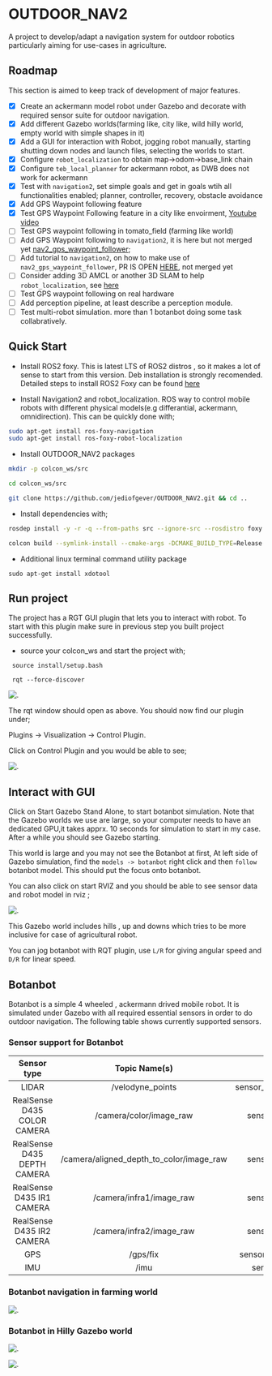 # OUTDOOR_NAV2
A project to develop/adapt a navigation system for outdoor robotics particularly aiming for use-cases in agriculture. 

## Roadmap
This section is aimed to keep track of development of major features.

- [x] Create an ackermann model robot under Gazebo and decorate with required sensor suite for outdoor navigation. 
- [x] Add different Gazebo worlds(farming like, city like, wild hilly world, empty world with simple shapes in it)  
- [x] Add a GUI for interaction with Robot, jogging robot manually, starting shutting down nodes  and launch files, selecting the worlds to start.
- [x] Configure `robot_localization` to obtain map->odom->base_link chain
- [x] Configure `teb_local_planner` for ackermann robot, as DWB does not work for ackermann
- [x] Test with `navigation2`, set simple goals and get in goals wtih all functionalities enabled; planner, controller, recovery, obstacle avoidance
- [x] Add GPS Waypoint following feature
- [x] Test GPS Waypoint Following feature in a city like envoirment, [Youtube video](https://www.youtube.com/watch?v=DQGfRRn1DBQ&t=13s) 
- [ ] Test GPS waypoint following in tomato_field (farming like world)
- [ ] Add GPS Waypoint following to `navigation2`, it is here but not merged yet [nav2_gps_waypoint_follower](https://github.com/ros-planning/navigation2/pull/2111); 
- [ ] Add tutorial to `navigation2`, on how to make use of `nav2_gps_waypoint_follower`, PR IS OPEN [HERE](https://github.com/ros-planning/navigation2_tutorials/pull/16), not merged yet
- [ ] Consider adding 3D AMCL or another 3D SLAM to help `robot_localization`, see [here](https://answers.ros.org/question/218137/using-robot_localization-with-amcl/)  
- [ ] Test GPS waypoint following on real hardware
- [ ] Add perception pipeline, at least describe a perception module. 
- [ ] Test multi-robot simulation. more than 1 botanbot doing some task collabratively.
## Quick Start

* Install ROS2 foxy. 
This is latest LTS of ROS2 distros , so it makes a lot of sense to start from this version. 
Deb installation is strongly recomended. Detailed steps to install ROS2 Foxy can be found [here](https://index.ros.org/doc/ros2/Installation/Foxy/Linux-Install-Debians/)

* Install Navigation2 and robot_localization.
ROS way to control mobile robots with different physical models(e.g differantial, ackermann, omnidirection). 
This can be quickly done with; 

```bash
sudo apt-get install ros-foxy-navigation
sudo apt-get install ros-foxy-robot-localization
```

* Install OUTDOOR_NAV2 packages

```bash
mkdir -p colcon_ws/src

cd colcon_ws/src

git clone https://github.com/jediofgever/OUTDOOR_NAV2.git && cd ..
```

* Install dependencies with; 

```bash
rosdep install -y -r -q --from-paths src --ignore-src --rosdistro foxy

colcon build --symlink-install --cmake-args -DCMAKE_BUILD_TYPE=Release
```

* Additional linux terminal command utility package

`sudo apt-get install xdotool`

## Run project

The project has a RGT GUI plugin that lets you to interact with robot. To start with this plugin make sure in previous step you built project 
successfully. 

* source your colcon_ws and start the project with;

` source install/setup.bash`

` rqt --force-discover`

![.](docs/gui_1.png)

The rqt window should open as above. You should now find our plugin under; 

Plugins -> Visualization -> Control Plugin. 

Click on Control Plugin and you would be able to see; 

![.](docs/gui_2.png)

## Interact with GUI
Click on Start Gazebo Stand Alone, to start botanbot simulation. Note that the Gazebo worlds we use are large, so your computer needs to have an dedicated GPU,it takes apprx. 10 seconds for simulation to start in my case. After a while you should see Gazebo starting. 

This world is large and you may not see the Botanbot at first, At left side of Gazebo simulation, find the `models -> botanbot`
right click and then `follow` botanbot model. This should put the focus onto botanbot. 

You can also click on start RVIZ and you should be able to see sensor data and robot model in rviz ; 

![.](docs/rviz_1.png)

This Gazebo world includes hills , up and downs which tries to be more inclusive for case of agricultural robot.

You can jog botanbot with RQT plugin, use `L/R` for giving angular speed and `D/R` for  linear speed. 

## Botanbot
Botanbot is a simple 4 wheeled , ackermann drived mobile robot. It is simulated under Gazebo with all required essential sensors in order to do outdoor navigation. The following table shows currently supported sensors. 
### Sensor support for Botanbot
| Sensor type | Topic Name(s) | Message Type | Update Rate |
| :---: | :---: | :---: | :---: |
| LIDAR | /velodyne_points | sensor_msgs::msg::PointCloud2 | 30 |
| RealSense D435 COLOR CAMERA | /camera/color/image_raw | sensor_msgs::msg::Image | 30 |
| RealSense D435 DEPTH CAMERA | /camera/aligned_depth_to_color/image_raw | sensor_msgs::msg::Image | 30 |
| RealSense D435 IR1 CAMERA | /camera/infra1/image_raw | sensor_msgs::msg::Image | 1 |
| RealSense D435 IR2 CAMERA | /camera/infra2/image_raw | sensor_msgs::msg::Image | 1 |
| GPS | /gps/fix | sensor_msgs::msg::NavSatFix | 30 |
| IMU | /imu | sensor_msgs::msg::Imu | 30 |


### Botanbot navigation in farming world

![.](docs/botanbot_2.png)


### Botanbot in Hilly Gazebo world
![.](docs/botanbot_0.jpg)

![.](docs/botanbot_1.jpg)
